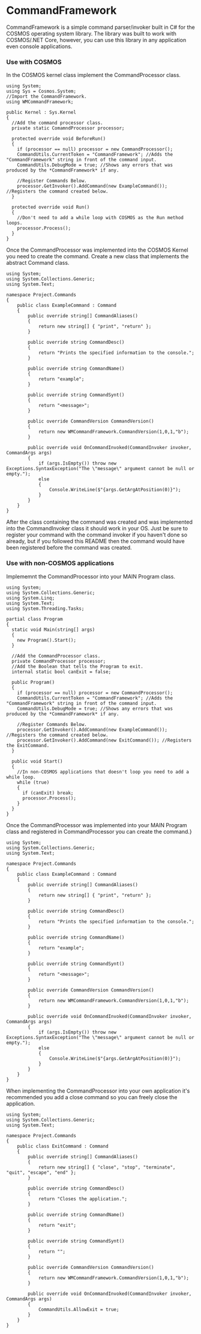 # CommandFramework
CommandFramework is a simple command parser/invoker built in C# for the COSMOS operating system library.
The library was built to work with COSMOS/.NET Core, however, you can use this library in any application even console applications.

### Use with COSMOS
In the COSMOS kernel class implement the CommandProcessor class.
```CSharp
using System;
using Sys = Cosmos.System;
//Import the CommandFramework.
using WMCommandFramework;

public Kernel : Sys.Kernel
{
  //Add the command processor class.
  private static ComamndProcessor processor;
  
  protected override void BeforeRun()
  {
    if (processor == null) processor = new CommandProcessor();
    CommandUtils.CurrentToken = "CommandFramework"; //Adds the "CommandFramework" string in front of the command input.
    CommandUtils.DebugMode = true; //Shows any errors that was produced by the *CommandFramework* if any.
    
    //Register Commands Below.
    processor.GetInvoker().AddCommand(new ExampleCommand()); //Registers the command created below.
  }
  
  protected override void Run()
  {
    //Don't need to add a while loop with COSMOS as the Run method loops.
    processor.Process();
  }
}
```
Once the CommandProcessor was implemented into the COSMOS Kernel you need to create the command.
Create a new class that implements the abstract Command class.
```CSharp
using System;
using System.Collections.Generic;
using System.Text;

namespace Project.Commands
{
    public class ExampleCommand : Command
    {
        public override string[] CommandAliases()
        {
            return new string[] { "print", "return" };
        }

        public override string CommandDesc()
        {
            return "Prints the specified information to the console.";
        }

        public override string CommandName()
        {
            return "example";
        }

        public override string CommandSynt()
        {
            return "<message>";
        }

        public override CommandVersion CommandVersion()
        {
            return new WMCommandFramework.CommandVersion(1,0,1,"b");
        }

        public override void OnCommandInvoked(CommandInvoker invoker, CommandArgs args)
        {
            if (args.IsEmpty()) throw new Exceptions.SyntaxException("The \"message\" argument cannot be null or empty.");
            else
            {
                Console.WriteLine($"{args.GetArgAtPosition(0)}");
            }
        }
    }
}
```
After the class containing the command was created and was implemented into the CommandInvoker class it should work in your OS. Just be sure to register your command with the command invoker if you haven't done so already, but if you followed this README then the command would have been registered before the command was created.

### Use with non-COSMOS applications

Implememnt the CommandProcessor into your MAIN Program class.
```CSharp
using System;
using System.Collections.Generic;
using System.Linq;
using System.Text;
using System.Threading.Tasks;

partial class Program
{
  static void Main(string[] args)
  {
    new Program().Start();
  }
  
  //Add the CommandProcessor class.
  private CommandProcessor processor;
  //Add the Boolean that tells the Program to exit.
  internal static bool canExit = false;
  
  public Program()
  {
    if (processor == null) processor = new CommandProcessor();
    CommandUtils.CurrentToken = "CommandFramework"; //Adds the "CommandFramework" string in front of the command input.
    CommandUtils.DebugMode = true; //Shows any errors that was produced by the *CommandFramework* if any.
    
    //Register Commands Below.
    processor.GetInvoker().AddCommand(new ExampleCommand()); //Registers the command created below.
    processor.GetInvoker().AddCommand(new ExitCommand()); //Registers the ExitCommand.
  }
  
  public void Start()
  {
    //In non-COSMOS applications that doesn't loop you need to add a while loop.
    while (true)
    {
      if (canExit) break;
      processor.Process();
    }
  }
}
```
Once the CommandProcessor was implemented into your MAIN Program class and registered in CommandProcessor you can create the command.}
```CSharp
using System;
using System.Collections.Generic;
using System.Text;

namespace Project.Commands
{
    public class ExampleCommand : Command
    {
        public override string[] CommandAliases()
        {
            return new string[] { "print", "return" };
        }

        public override string CommandDesc()
        {
            return "Prints the specified information to the console.";
        }

        public override string CommandName()
        {
            return "example";
        }

        public override string CommandSynt()
        {
            return "<message>";
        }

        public override CommandVersion CommandVersion()
        {
            return new WMCommandFramework.CommandVersion(1,0,1,"b");
        }

        public override void OnCommandInvoked(CommandInvoker invoker, CommandArgs args)
        {
            if (args.IsEmpty()) throw new Exceptions.SyntaxException("The \"message\" argument cannot be null or empty.");
            else
            {
                Console.WriteLine($"{args.GetArgAtPosition(0)}");
            }
        }
    }
}
```
When implementing the CommandProcessor into your own application it's recommended you add a close command so you can freely close the application.
```CSharp
using System;
using System.Collections.Generic;
using System.Text;

namespace Project.Commands
{
    public class ExitCommand : Command
    {
        public override string[] CommandAliases()
        {
            return new string[] { "close", "stop", "terminate", "quit", "escape", "end" };
        }

        public override string CommandDesc()
        {
            return "Closes the application.";
        }

        public override string CommandName()
        {
            return "exit";
        }

        public override string CommandSynt()
        {
            return "";
        }

        public override CommandVersion CommandVersion()
        {
            return new WMCommandFramework.CommandVersion(1,0,1,"b");
        }

        public override void OnCommandInvoked(CommandInvoker invoker, CommandArgs args)
        {
            CommandUtils.AllowExit = true;
        }
    }
}
```
